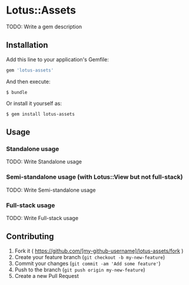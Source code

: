 # Lotus::Assets

TODO: Write a gem description

## Installation

Add this line to your application's Gemfile:

```ruby
gem 'lotus-assets'
```

And then execute:

    $ bundle

Or install it yourself as:

    $ gem install lotus-assets

## Usage

### Standalone usage

TODO: Write Standalone usage

### Semi-standalone usage (with Lotus::View but not full-stack)

TODO: Write Semi-standalone usage

### Full-stack usage

TODO: Write Full-stack usage

## Contributing

1. Fork it ( https://github.com/[my-github-username]/lotus-assets/fork )
2. Create your feature branch (`git checkout -b my-new-feature`)
3. Commit your changes (`git commit -am 'Add some feature'`)
4. Push to the branch (`git push origin my-new-feature`)
5. Create a new Pull Request

